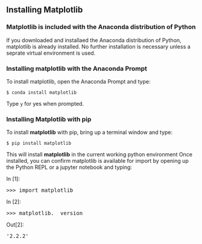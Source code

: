 
## Installing Matplotlib
### Matplotlib is included with the Anaconda distribution of Python

If you downloaded and installaed the Anaconda distribution of Python, matplotlib is already installed. No further installation is necessary unless a seprate virtual environment is used.
### Installing matplotlib with the Anaconda Prompt

To install matplotlib, open the Anaconda Prompt and type:

```
$ conda install matplotlib
```

Type ```y``` for yes when prompted.
### Installing Matplotlib with pip
To install **matplotlib** with pip, bring up a terminal window and type:

```
$ pip install matplotlib
```

This will install **matplotlib** in the current working python environment
Once installed, you can confirm matplotlib is available for import by opening up the Python REPL or a jupyter notebook and typing:
<div class="cell border-box-sizing code_cell rendered">
<div class="input">
<div class="prompt input_prompt">In&nbsp;[1]:</div>
<div class="inner_cell">
    <div class="input_area">
<div class=" highlight hl-ipython3"><pre><span></span><span class="o">&gt;&gt;&gt;</span> <span class="kn">import</span> <span class="nn">matplotlib</span>
</pre></div>

</div>
</div>
</div>

</div>
<div class="cell border-box-sizing code_cell rendered">
<div class="input">
<div class="prompt input_prompt">In&nbsp;[2]:</div>
<div class="inner_cell">
    <div class="input_area">
<div class=" highlight hl-ipython3"><pre><span></span><span class="o">&gt;&gt;&gt;</span> <span class="n">matplotlib</span><span class="o">.</span><span class="n">__version__</span>
</pre></div>

</div>
</div>
</div>

<div class="output_wrapper">
<div class="output">


<div class="output_area">

<div class="prompt output_prompt">Out[2]:</div>




<div class="output_text output_subarea output_execute_result">
<pre>&#39;2.2.2&#39;</pre>
</div>

</div>

</div>
</div>

</div>
 


